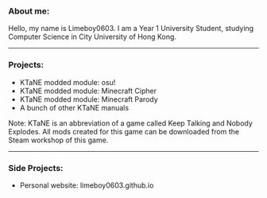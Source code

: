 ### About me:
Hello, my name is Limeboy0603. I am a Year 1 University Student, studying Computer Science in City University of Hong Kong.

---

### Projects:
- KTaNE modded module: osu!
- KTaNE modded module: Minecraft Cipher
- KTaNE modded module: Minecraft Parody
- A bunch of other KTaNE manuals

Note: KTaNE is an abbreviation of a game called Keep Talking and Nobody Explodes. All mods created for this game can be downloaded from the Steam workshop of this game.

---

### Side Projects:
- Personal website: limeboy0603.github.io
